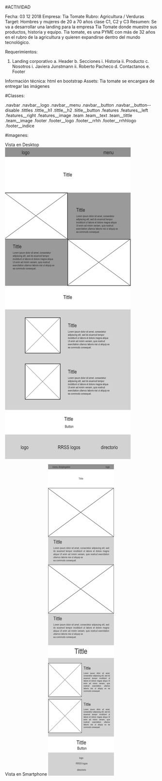 #ACTIVIDAD

Fecha: 03 12 2018
Empresa: Tia Tomate
Rubro: Agricultura / Verduras
Target: Hombres y mujeres de 20 a 70 años clase C1, C2 y C3
Resumen: Se va a desarrollar una landing para la empresa Tia Tomate donde muestre sus productos, historia y equipo. Tia tomate, es una PYME con más de 32 años en el rubro de la agricultura y quieren expandirse dentro del mundo tecnológico.

Requerimientos:
1.	Landing corporativo
	a.	Header
	b.	Secciones
		i.	Historia
		ii.	Producto
	c.	Nosotros
		i.	Javiera Junstmann
		ii.	Roberto Pacheco
	d.	Contactanos
	e.	Footer

Información técnica: html en bootstrap
Assets: Tia tomate se encargara de entregar las imágenes

#Classes:

.navbar
	.navbar__logo
	.navbar__menu
	.navbar__button
		.navbar__button--disable
.tittles
	.tittle__h1
	.tittle__h2
	.tiitle__button
.features
	.features__left
	.features__right
	.features__image
.team
	.team__text
	.team__tittle
	.team__image
.footer
	.footer__logo
	.footer__rrhh
	.footer__rrhhlogo
	.footer__indice

#imagenes:

Vista en Desktop
![Alt text](draft/tiatomate-desktop.jpg?raw=true "Versión Desktop")

Vista en Smartphone
![Alt text](draft/tiatomate-mobil.jpg?raw=true "Versión Desktop")